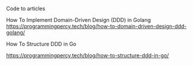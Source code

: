 Code to articles

How To Implement Domain-Driven Design (DDD) in Golang
https://programmingpercy.tech/blog/how-to-domain-driven-design-ddd-golang/

How To Structure DDD in Go

https://programmingpercy.tech/blog/how-to-structure-ddd-in-go/
